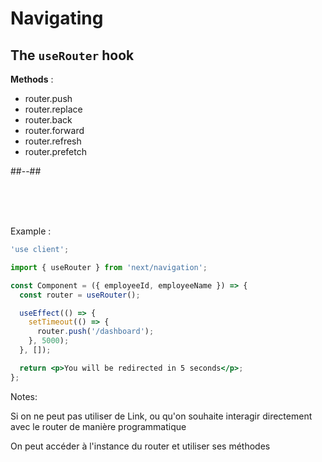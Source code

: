 <!-- .slide: class="two-column with-code " -->

# Navigating

## The `useRouter` hook

**Methods** :

- router.push
- router.replace
- router.back
- router.forward
- router.refresh
- router.prefetch

##--##

<br/>
<br/>
<br/>

Example :

```jsx
'use client';

import { useRouter } from 'next/navigation';

const Component = ({ employeeId, employeeName }) => {
  const router = useRouter();

  useEffect(() => {
    setTimeout(() => {
      router.push('/dashboard');
    }, 5000);
  }, []);

  return <p>You will be redirected in 5 seconds</p>;
};
```

Notes:

Si on ne peut pas utiliser de Link, ou qu'on souhaite interagir directement avec le router de manière programmatique

On peut accéder à l'instance du router et utiliser ses méthodes
